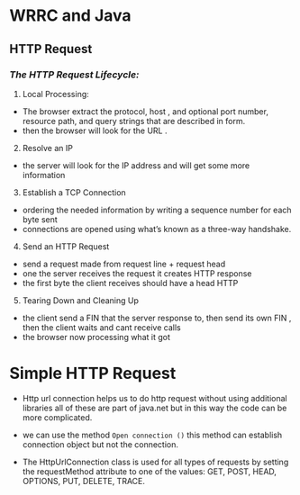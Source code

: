 # WRRC and Java

## HTTP Request

### *The HTTP Request Lifecycle:*

1. Local Processing: 

* The browser extract the protocol, host , and optional port number, resource path, and query strings that are described in form.
* then the browser will look for the URL .

2. Resolve an IP

* the server will look for the IP address and will get some more information 

3. Establish a TCP Connection

* ordering the needed information by writing a sequence number for each byte sent 
* connections are opened using what’s known as a three-way handshake.

4. Send an HTTP Request

* send a request made from request line + request head 
* one the server receives  the request it creates HTTP response 
* the first byte the client receives should have a head HTTP  

5. Tearing Down and Cleaning Up

* the client send a FIN that the server response to, then send its own FIN , then the client waits and cant receive calls 
* the browser now processing  what it got 


# Simple HTTP Request

* Http url connection helps us to do http request without using additional libraries all of these are part of java.net but in this way the code can be more complicated.
  
* we can use the method `Open connection ()` this method can establish connection object but not the connection.
* The HttpUrlConnection class is used for all types of requests by setting the requestMethod attribute to one of the values: GET, POST, HEAD, OPTIONS, PUT, DELETE, TRACE.

  